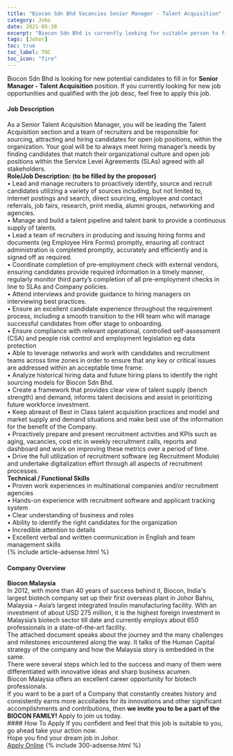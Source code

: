 ```yaml
---
title: "Biocon Sdn Bhd Vacancies Senior Manager - Talent Acquisition" 
category: Jobs 
date: 2021-05-30 
excerpt: "Biocon Sdn Bhd is currently looking for suitable person to fill in the Senior Manager - Talent Acquisition which based in Johor" 
tags: [Johor] 
toc: true 
toc_label: TOC 
toc_icon: "fire" 
--- 
```


<p>Biocon Sdn Bhd is looking for new potential candidates to fill in for <b>Senior Manager - Talent Acquisition</b> position. If you currently looking for new job opportunities and qualified with the job desc, feel free to apply this job.
</p><div><div><h4>Job Description</h4></div><div><div><span><div><div>As a Senior Talent Acquisition Manager, you will be leading the Talent Acquisition section and a team of recruiters and be responsible for sourcing, attracting and hiring candidates for open job positions, within the organization. Your goal will be to always meet hiring manager&#8217;s needs by finding candidates that match their organizational culture and open job positions within the Service Level Agreements (SLAs) agreed with all stakeholders.</div><div><strong>Role/Job Description: (to be filled by the proposer)</strong><br>&#8226; Lead and manage recruiters to proactively identify, source and recruit candidates utilizing a variety of sources including, but not limited to, internet postings and search, direct sourcing, employee and contact referrals, job fairs, research, print media, alumni groups, networking and agencies.<br>&#8226; Manage and build a talent pipeline and talent bank to provide a continuous supply of talents.<br>&#8226; Lead a team of recruiters in producing and issuing hiring forms and documents (eg Employee Hire Forms) promptly, ensuring all contract administration is completed promptly, accurately and efficiently and is signed off as required.<br>&#8226; Coordinate completion of pre-employment check with external vendors, ensuring candidates provide required information in a timely manner, regularly monitor third party&#8217;s completion of all pre-employment checks in line to SLAs and Company policies.<br>&#8226; Attend interviews and provide guidance to hiring managers on interviewing best practices.<br>&#8226; Ensure an excellent candidate experience throughout the requirement process, including a smooth transition to the HR team who will manage successful candidates from offer stage to onboarding.<br>&#8226; Ensure compliance with relevant operational, controlled self-assessment (CSA) and people risk control and employment legislation eg data protection<br>&#8226; Able to leverage networks and work with candidates and recruitment teams across time zones in order to ensure that any key or critical issues are addressed within an acceptable time frame.<br>&#8226; Analyze historical hiring data and future hiring plans to identify the right sourcing models for Biocon Sdn Bhd.<br>&#8226; Create a framework that provides clear view of talent supply (bench strength) and demand, informs talent decisions and assist in prioritizing future workforce investment.<br>&#8226; Keep abreast of Best in Class talent acquisition practices and model and market supply and demand situations and make best use of the information for the benefit of the Company.<br>&#8226; Proactively prepare and present recruitment activities and KPIs such as aging, vacancies, cost etc in weekly recruitment calls, reports and dashboard and work on improving these metrics over a period of time.<br>&#8226; Drive the full utilization of recruitment software (eg Recruitment Module) and undertake digitalization effort through all aspects of recruitment processes.</div><div><strong>Technical / Functional Skills</strong><br>&#8226; Proven work experiences in multinational companies and/or recruitment agencies<br>&#8226; Hands-on experience with recruitment software and applicant tracking system<br>&#8226; Clear understanding of business and roles<br>&#8226; Ability to identify the right candidates for the organization<br>&#8226; Incredible attention to details<br>&#8226; Excellent verbal and written communication in English and team management skills</div></div></span></div></div></div> 
{% include article-adsense.html %} 
<div><div><h4>Company Overview</h4></div><div><div><span><div><div>
<strong>Biocon Malaysia</strong></div>
<div>
	In 2012, with more than 40 years of success behind it, Biocon, India's largest biotech company set up their first overseas plant in Johor Bahru, Malaysia &#8211; Asia&#8217;s largest integrated Insulin manufacturing facility. With an investment of about USD 275 million, it is the highest foreign investment in Malaysia&#8217;s biotech sector till date and currently employs about 650 professionals in a state-of-the-art facility.<br>
	The attached document speaks about the journey and the many challenges and milestones encountered along the way. It talks of the Human Capital strategy of the company and how the Malaysia story is embedded in the same.<br>
	There were several steps which led to the success and many of them were differentiated with innovative ideas and sharp business acumen.</div>
<div>
	Biocon Malaysia offers an excellent career opportunity for biotech professionals.</div>
<div>
	If you want to be a part of a Company that constantly creates history and consistently earns more accollades for its innovations and other significant accomplishments and contributions, then <strong>we invite you to be a part of the BIOCON FAMILY! </strong>Apply to join us today.</div></div></span></div></div></div> 
#### How To Apply 
If you confident and feel that this job is suitable to you, go ahead take your action now. <br/> 
Hope you find your dream job in Johor. <br/> 
<a href="https://www.jobstreet.com.my/en/job/senior-manager-talent-acquisition-4566854?jobId=jobstreet-my-job-4566854&" class="btn btn--info" target="_blank" rel="nofollow noopenner">Apply Online</a> 
{% include 300-adsense.html %} 